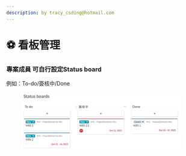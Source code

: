 ```yaml
---
description: by tracy_csding@hotmail.com
---
```


# ⚽ 看板管理

### 專案成員 可自行設定Status board

例如：To-do/簽核中/Done

<figure><img src="../.gitbook/assets/image (13).png" alt=""><figcaption></figcaption></figure>
